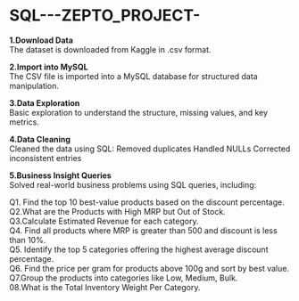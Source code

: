 # SQL---ZEPTO_PROJECT-
**1.Download Data** <br>
The dataset is downloaded from Kaggle in .csv format.

**2.Import into MySQL**<br>
The CSV file is imported into a MySQL database for structured data manipulation.

**3.Data Exploration** <br>
Basic exploration to understand the structure, missing values, and key metrics.

**4.Data Cleaning** <br>
Cleaned the data using SQL:
Removed duplicates
Handled NULLs
Corrected inconsistent entries

**5.Business Insight Queries** <br>
Solved real-world business problems using SQL queries, including:<br>

Q1. Find the top 10 best-value products based on the discount percentage.<br>
Q2.What are the Products with High MRP but Out of Stock.<br>
Q3.Calculate Estimated Revenue for each category.<br>
Q4. Find all products where MRP is greater than 500 and discount is less than 10%.<br>
Q5. Identify the top 5 categories offering the highest average discount percentage.<br>
Q6. Find the price per gram for products above 100g and sort by best value.<br>
Q7.Group the products into categories like Low, Medium, Bulk.<br>
08.What is the Total Inventory Weight Per Category.<br>
